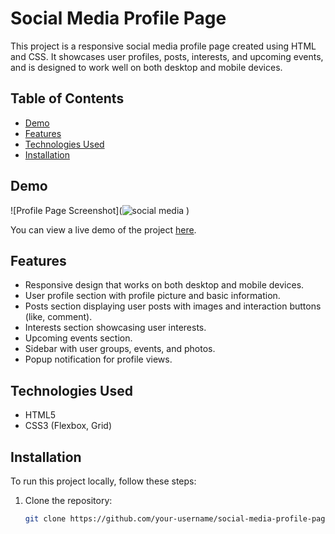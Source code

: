 # Social Media Profile Page

This project is a responsive social media profile page created using HTML and CSS. It showcases user profiles, posts, interests, and upcoming events, and is designed to work well on both desktop and mobile devices.

## Table of Contents

- [Demo](#demo)
- [Features](#features)
- [Technologies Used](#technologies-used)
- [Installation](#installation)
 

## Demo

![Profile Page Screenshot](![social media](https://github.com/Pawan8433/shomepage/assets/106168429/80a45922-f01d-4f22-b607-db586daf2330)
)

You can view a live demo of the project [here](!https://shomepage.vercel.app/).

## Features

- Responsive design that works on both desktop and mobile devices.
- User profile section with profile picture and basic information.
- Posts section displaying user posts with images and interaction buttons (like, comment).
- Interests section showcasing user interests.
- Upcoming events section.
- Sidebar with user groups, events, and photos.
- Popup notification for profile views.

## Technologies Used

- HTML5
- CSS3 (Flexbox, Grid)

## Installation

To run this project locally, follow these steps:

1. Clone the repository:

   ```bash
   git clone https://github.com/your-username/social-media-profile-page.git
